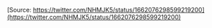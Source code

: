 [Source: https://twitter.com/NHMJK5/status/1662076298599219200](https://twitter.com/NHMJK5/status/1662076298599219200)